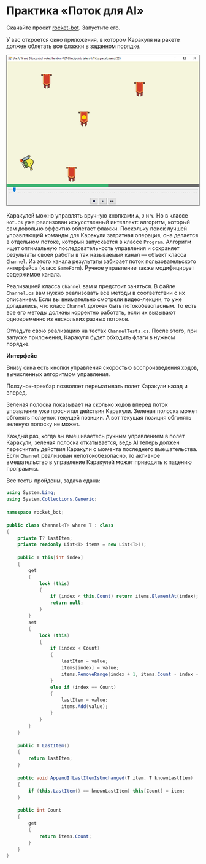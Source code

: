 # Практика «Поток для AI»

Скачайте проект [rocket-bot](rocket-bot.zip). Запустите его.

У вас откроется окно приложения, в котором Каракуля на ракете должен облетать все флажки в заданном порядке.

<p float="left">
<img src="ui.png" width="800" />
</p>

Каракулей можно управлять вручную кнопками `A`, `D` и `W`. Но в классе `Bot.cs` уже реализован искусственный интеллект: алгоритм, который сам довольно эффектно облетает флажки. Поскольку поиск лучшей управляющей команды для Каракули затратная операция, она делается в отдельном потоке, который запускается в классе `Program`. Алгоритм ищет оптимальную последовательность управления и сохраняет результаты своей работы в так называемый канал — объект класса `Channel`. Из этого канала результаты забирает поток пользовательского интерфейса (класс `GameForm`). Ручное управление также модифицирует содержимое канала.

Реализацией класса `Channel` вам и предстоит заняться. В файле `Channel.cs` вам нужно реализовать все методы в соответствии с их описанием.
Если вы внимательно смотрели видео-лекции, то уже догадались, что класс `Channel` должен быть потокобезопасным. То есть все его методы должны корректно работать, если их вызывают одновременно из нескольких разных потоков.

Отладьте свою реализацию на тестах `ChannelTests.cs`. После этого, при запуске приложения, Каракуля будет обходить флаги в нужном порядке.

**Интерфейс**

Внизу окна есть кнопки управления скоростью воспроизведения ходов, вычисленных алгоритмом управления.

Ползунок-трекбар позволяет перематывать полет Каракули назад и вперед.

Зеленая полоска показывает на сколько ходов вперед поток управления уже просчитал действия Каракули. Зеленая полоска может обгонять ползунок текущей позиции. А вот текущая позиция обгонять зеленую полоску не может.

Каждый раз, когда вы вмешиваетесь ручным управлением в полёт Каракули, зеленая полоска откатывается, ведь AI теперь должен пересчитать действия Каракули с момента последнего вмешательства. Если `Channel` реализован непотокобезопасно, то активное вмешательство в управление Каракулей может приводить к падению программы.

Все тесты пройдены, задача сдана:
```cs
using System.Linq;
using System.Collections.Generic;

namespace rocket_bot;

public class Channel<T> where T : class
{
    private T? lastItem;
    private readonly List<T> items = new List<T>();
    
    public T this[int index]
    {
        get
        {
            lock (this)
            {
                if (index < this.Count) return items.ElementAt(index);
                return null;
            }
        }
        set
        {
            lock (this)
            {
                if (index < Count)
                {
                    lastItem = value;
                    items[index] = value;
                    items.RemoveRange(index + 1, items.Count - index - 1);
                }
                else if (index == Count)
                {
                    lastItem = value;
                    items.Add(value);
                }
            }
        }
    }
    
    public T LastItem()
    {
        return lastItem;
    }
    
    public void AppendIfLastItemIsUnchanged(T item, T knownLastItem)
    {
        if (this.LastItem() == knownLastItem) this[Count] = item;
    }
    
    public int Count
    {
        get
        {
            return items.Count;
        }
    }
}
```

